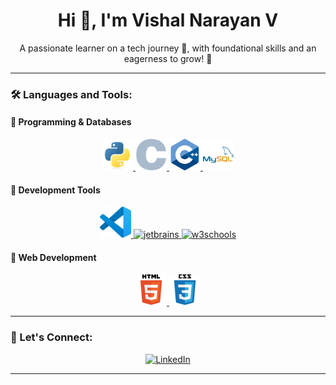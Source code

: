 <h1 align="center">Hi 👋, I'm Vishal Narayan V</h1>
<p align="center">
  A passionate learner on a tech journey 🚀, with foundational skills and an eagerness to grow! 🌱
</p>


---

### 🛠️ Languages and Tools:

#### 🧰 Programming & Databases
<p align="center">
  <!-- Python -->
  <a href="https://www.python.org" target="_blank" rel="noreferrer">
    <img src="https://raw.githubusercontent.com/devicons/devicon/master/icons/python/python-original.svg" alt="python" width="50" height="50"/>
  </a>

<!-- C -->
  <a href="https://en.wikipedia.org/wiki/C_(programming_language)" target="_blank" rel="noreferrer">
    <img src="https://raw.githubusercontent.com/devicons/devicon/master/icons/c/c-original.svg" alt="C" width="50" height="50"/>
  </a>

<!-- Cpp -->
  <a href="https://en.wikipedia.org/wiki/C%2B%2B" target="_blank" rel="noreferrer">
    <img src="https://github.com/devicons/devicon/blob/master/icons/cplusplus/cplusplus-original.svg" alt="C++" width="50" height="50"/>
  </a>
  
  <!-- MySQL -->
  <a href="https://www.mysql.com/" target="_blank" rel="noreferrer">
    <img src="https://raw.githubusercontent.com/devicons/devicon/master/icons/mysql/mysql-original-wordmark.svg" alt="mysql" width="50" height="50"/>
  </a>

</p>

#### 🧰 Development Tools
<p align="center">
  <!-- VSCode -->
  <a href="https://code.visualstudio.com/" target="_blank" rel="noreferrer">
    <img src="https://raw.githubusercontent.com/devicons/devicon/master/icons/vscode/vscode-original.svg" alt="vscode" width="50" height="50"/>
  </a>
  
  <!-- JetBrains -->
  <a href="https://www.jetbrains.com/" target="_blank" rel="noreferrer">
    <img src="https://camo.githubusercontent.com/4df67d15137e3249dea2f205c17bec1a431cde357ee2a036e707264efec4fc99/68747470733a2f2f736b696c6c69636f6e732e6465762f69636f6e733f693d69646561" alt="jetbrains" width="50" height="50"/>
  </a>
<!-- W3Schools -->
  <a href="https://www.w3schools.com/" target="_blank" rel="noreferrer">
    <img src="https://encrypted-tbn0.gstatic.com/images?q=tbn:ANd9GcQ7walZHqtuksQQ4SUPHAlwLvUmL688mOJv3Q&s" alt="w3schools" width="50" height="50"/>
  </a>
</p>

#### 🧰 Web Development
<p align="center">
  <!-- HTML -->
  <a href="https://developer.mozilla.org/en-US/docs/Web/HTML" target="_blank" rel="noreferrer">
    <img src="https://raw.githubusercontent.com/devicons/devicon/master/icons/html5/html5-original-wordmark.svg" alt="html" width="50" height="50"/>
  </a>
  
  <!-- CSS -->
  <a href="https://developer.mozilla.org/en-US/docs/Web/CSS" target="_blank" rel="noreferrer">
    <img src="https://raw.githubusercontent.com/devicons/devicon/master/icons/css3/css3-original-wordmark.svg" alt="css" width="50" height="50"/>
  </a>
  
  
</p>

---

### 📱 Let's Connect:
<p align="center">
  <a href="https://linkedin.com/in/vishal-narayan-v" target="blank">
    <img src="https://upload.wikimedia.org/wikipedia/commons/8/81/LinkedIn_icon.svg" alt="LinkedIn" height="40" width="40"/>
  </a>
</p>

---


